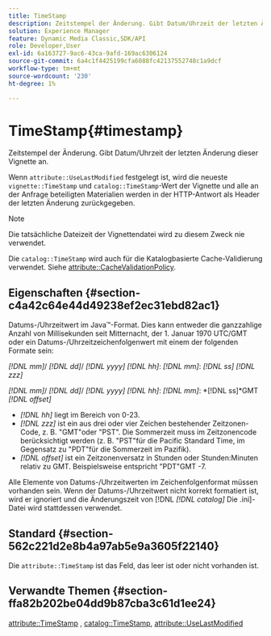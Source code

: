 ```yaml
---
title: TimeStamp
description: Zeitstempel der Änderung. Gibt Datum/Uhrzeit der letzten Änderung dieser Vignette an.
solution: Experience Manager
feature: Dynamic Media Classic,SDK/API
role: Developer,User
exl-id: 6a163727-9ac6-43ca-9afd-169ac6306124
source-git-commit: 6a4c1f4425199cfa6088fc42137552748c1a9dcf
workflow-type: tm+mt
source-wordcount: '230'
ht-degree: 1%

---
```


# TimeStamp{#timestamp}

Zeitstempel der Änderung. Gibt Datum/Uhrzeit der letzten Änderung dieser Vignette an.

Wenn `attribute::UseLastModified` festgelegt ist, wird die neueste `vignette::TimeStamp` und `catalog::TimeStamp`-Wert der Vignette und alle an der Anfrage beteiligten Materialien werden in der HTTP-Antwort als Header der letzten Änderung zurückgegeben.

>[!NOTE]
>
>Die tatsächliche Dateizeit der Vignettendatei wird zu diesem Zweck nie verwendet.

Die `catalog::TimeStamp` wird auch für die Katalogbasierte Cache-Validierung verwendet. Siehe [attribute::CacheValidationPolicy](/help/aem-is-ir-api/ir-api/material-cat/image-rendering-api-ref/c-ir-material-catalog/c-ir-attributes-reference/r-ir-cachevalidationpolicy.md).

## Eigenschaften {#section-c4a42c64e44d49238ef2ec31ebd82ac1}

Datums-/Uhrzeitwert im Java™-Format. Dies kann entweder die ganzzahlige Anzahl von Millisekunden seit Mitternacht, der 1. Januar 1970 UTC/GMT oder ein Datums-/Uhrzeitzeichenfolgenwert mit einem der folgenden Formate sein:

*[!DNL mm]*/ *[!DNL dd]*/ *[!DNL yyyy]* *[!DNL hh]*: *[!DNL mm]*: *[!DNL ss]* *[!DNL zzz]*

*[!DNL mm]*/ *[!DNL dd]*/ *[!DNL yyyy]* *[!DNL hh]*: *[!DNL mm]*: *[!DNL ss]*GMT *[!DNL offset]*

* *[!DNL hh]* liegt im Bereich von 0-23.
* *[!DNL zzz]* ist ein aus drei oder vier Zeichen bestehender Zeitzonen-Code, z. B. &quot;GMT&quot;oder &quot;PST&quot;. Die Sommerzeit muss im Zeitzonencode berücksichtigt werden (z. B. &quot;PST&quot;für die Pacific Standard Time, im Gegensatz zu &quot;PDT&quot;für die Sommerzeit im Pazifik).
* *[!DNL offset]* ist ein Zeitzonenversatz in Stunden oder Stunden:Minuten relativ zu GMT. Beispielsweise entspricht &quot;PDT&quot;GMT -7.

Alle Elemente von Datums-/Uhrzeitwerten im Zeichenfolgenformat müssen vorhanden sein. Wenn der Datums-/Uhrzeitwert nicht korrekt formatiert ist, wird er ignoriert und die Änderungszeit von [!DNL *[!DNL catalog]* Die .ini]-Datei wird stattdessen verwendet.

## Standard {#section-562c221d2e8b4a97ab5e9a3605f22140}

Die `attribute::TimeStamp` ist das Feld, das leer ist oder nicht vorhanden ist.

## Verwandte Themen {#section-ffa82b202be04dd9b87cba3c61d1ee24}

[attribute::TimeStamp](../../../../../ir-api/material-cat/image-rendering-api-ref/c-ir-material-catalog/c-ir-attributes-reference/r-ir-timestamp.md#reference-8373ad4ee03d4e4b9a8fc96cf42b3181) , [catalog::TimeStamp](../../../../../ir-api/material-cat/image-rendering-api-ref/c-ir-material-catalog/c-ir-material-data-reference/r-ir-timestamp-dataref.md#reference-6daf7973dc4f4b4e9e8165756db7c319), [attribute::UseLastModified](../../../../../ir-api/material-cat/image-rendering-api-ref/c-ir-material-catalog/c-ir-attributes-reference/r-ir-uselastmodified.md#reference-d2ab628c9e004fedbd38324866dbca1d)
